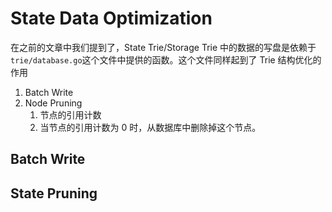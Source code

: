 # State Data Optimization

在之前的文章中我们提到了，State Trie/Storage Trie 中的数据的写盘是依赖于`trie/database.go`这个文件中提供的函数。这个文件同样起到了 Trie 结构优化的作用

1. Batch Write
2. Node Pruning
   1. 节点的引用计数
   2. 当节点的引用计数为 0 时，从数据库中删除掉这个节点。

## Batch Write

## State Pruning
